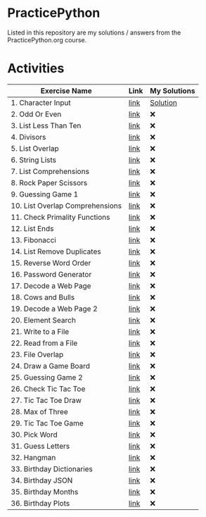 
# PracticePython

Listed in this repository are my solutions / answers from the PracticePython.org course.

# Activities

| Exercise Name | Link | My Solutions |
|---------------|------|--------------|
| 1. Character Input | [link](https://www.practicepython.org/exercise/2014/01/29/01-character-input.html) | [Solution](01CharacterInput.py) |
| 2. Odd Or Even | [link](https://www.practicepython.org/exercise/2014/02/05/02-odd-or-even.html) | ❌ |
| 3. List Less Than Ten | [link](https://www.practicepython.org/exercise/2014/02/15/03-list-less-than-ten.html) | ❌ |
| 4. Divisors | [link](https://www.practicepython.org/exercise/2014/02/26/04-divisors.html) | ❌ |
| 5. List Overlap | [link](https://www.practicepython.org/exercise/2014/03/05/05-list-overlap.html) | ❌ |
| 6. String Lists | [link](https://www.practicepython.org/exercise/2014/03/12/06-string-lists.html) | ❌ |
| 7. List Comprehensions | [link](https://www.practicepython.org/exercise/2014/03/19/07-list-comprehensions.html) | ❌ |
| 8. Rock Paper Scissors | [link](https://www.practicepython.org/exercise/2014/03/26/08-rock-paper-scissors.html) | ❌ |
| 9. Guessing Game 1 | [link](https://www.practicepython.org/exercise/2014/04/02/09-guessing-game-one.html) | ❌ |
| 10. List Overlap Comprehensions | [link](https://www.practicepython.org/exercise/2014/04/10/10-list-overlap-comprehensions.html) | ❌ |
| 11. Check Primality Functions | [link](https://www.practicepython.org/exercise/2014/04/16/11-check-primality-functions.html) | ❌ |
| 12. List Ends | [link](https://www.practicepython.org/exercise/2014/04/25/12-list-ends.html) | ❌ |
| 13. Fibonacci | [link](https://www.practicepython.org/exercise/2014/04/30/13-fibonacci.html) | ❌ |
| 14. List Remove Duplicates | [link](https://www.practicepython.org/exercise/2014/05/15/14-list-remove-duplicates.html) | ❌ |
| 15. Reverse Word Order | [link](https://www.practicepython.org/exercise/2014/05/21/15-reverse-word-order.html) | ❌ |
| 16. Password Generator | [link](https://www.practicepython.org/exercise/2014/05/28/16-password-generator.html) | ❌ |
| 17. Decode a Web Page | [link](https://www.practicepython.org/exercise/2014/06/06/17-decode-a-web-page.html) | ❌ |
| 18. Cows and Bulls | [link](https://www.practicepython.org/exercise/2014/07/05/18-cows-and-bulls.html) | ❌ |
| 19. Decode a Web Page 2 | [link](https://www.practicepython.org/exercise/2014/07/14/19-decode-a-web-page-two.html) | ❌ |
| 20. Element Search | [link](https://www.practicepython.org/exercise/2014/11/11/20-element-search.html) | ❌ |
| 21. Write to a File | [link](https://www.practicepython.org/exercise/2014/11/30/21-write-to-a-file.html) | ❌ |
| 22. Read from a File | [link](https://www.practicepython.org/exercise/2014/12/06/22-read-from-file.html) | ❌ |
| 23. File Overlap | [link](https://www.practicepython.org/exercise/2014/12/14/23-file-overlap.html) | ❌ |
| 24. Draw a Game Board | [link](https://www.practicepython.org/exercise/2014/12/27/24-draw-a-game-board.html) | ❌ |
| 25. Guessing Game 2 | [link](https://www.practicepython.org/exercise/2015/11/01/25-guessing-game-two.html) | ❌ |
| 26. Check Tic Tac Toe | [link](https://www.practicepython.org/exercise/2015/11/16/26-check-tic-tac-toe.html) | ❌ |
| 27. Tic Tac Toe Draw | [link](https://www.practicepython.org/exercise/2015/11/26/27-tic-tac-toe-draw.html) | ❌ |
| 28. Max of Three | [link](https://www.practicepython.org/exercise/2016/03/27/28-max-of-three.html) | ❌ |
| 29. Tic Tac Toe Game | [link](https://www.practicepython.org/exercise/2016/08/03/29-tic-tac-toe-game.html) | ❌ |
| 30. Pick Word | [link](https://www.practicepython.org/exercise/2016/09/24/30-pick-word.html) | ❌ |
| 31. Guess Letters | [link](https://www.practicepython.org/exercise/2017/01/02/31-guess-letters.html) | ❌ |
| 32. Hangman | [link](https://www.practicepython.org/exercise/2017/01/10/32-hangman.html) | ❌ |
| 33. Birthday Dictionaries | [link](https://www.practicepython.org/exercise/2017/01/24/33-birthday-dictionaries.html) | ❌ |
| 34. Birthday JSON | [link](https://www.practicepython.org/exercise/2017/02/06/34-birthday-json.html) | ❌ |
| 35. Birthday Months | [link](https://www.practicepython.org/exercise/2017/02/28/35-birthday-months.html) | ❌ |
| 36. Birthday Plots | [link](https://www.practicepython.org/exercise/2017/04/02/36-birthday-plots.html) | ❌ |